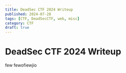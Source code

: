 ```yaml
---
title: DeadSec CTF 2024 Writeup
published: 2024-07-28
tags: [CTF, DeadSecCTF, web, misc]
category: CTF
draft: true
---
```


# DeadSec CTF 2024 Writeup

few
fewofiewjio
